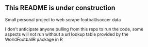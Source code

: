 ## This README is under construction

Small personal project to web scrape football/soccer data 

I don't anticipate anyone pulling from this repo to run the code, some aspects will not run without a url lookup table provided by the WorldFootballR package in R